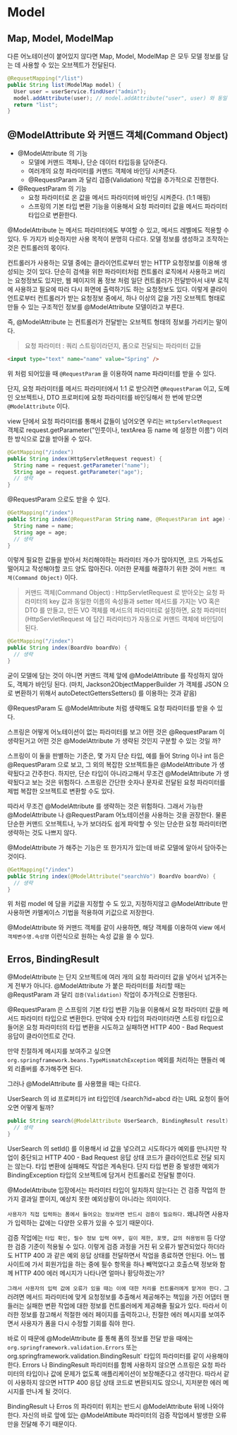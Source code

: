 # Model

## Map, Model, ModelMap

다른 어노테이션이 붙어있지 않다면 Map, Model, ModelMap 은 모두 모델 정보를 담는 데 사용할 수 있는 오브젝트가 전달된다.

```java
@RequsetMapping("/list")
public String list(ModelMap model) {
  User user = userService.findUser("admin");
  model.addAttribute(user); // model.addAttribute("user", user) 와 동일
  return "list";
}
```

## @ModelAttribute 와 커맨드 객체(Command Object)

- @ModelAttribute 의 기능
  - 모델에 커맨드 객체나, 단순 데이터 타입등을 담아준다.
  - 여러개의 요청 파라미터를 커맨드 객체에 바인딩 시켜준다.
  - @RequestParam 과 달리 검증(Validation) 작업을 추가적으로 진행한다.
- @RequestParam 의 기능
  - 요청 파라미터로 온 값을 메서드 파라미터에 바인딩 시켜준다. (1:1 매핑)
  - 스프링의 기본 타입 변환 기능을 이용해서 요청 파라미터 값을 메서드 파라미터 타입으로 변환한다.


@ModelAttribute 는 메서드 파라미터에도 부여할 수 있고, 메서드 레벨에도 적용할 수 있다. 두 가지가 비슷하지만 사용 목적이 분명히 다르다.
모델 정보를 생성하고 조작하는 것은 컨트롤러의 몫이다.

컨트롤러가 사용하는 모델 중에는 클라이언트로부터 받는 HTTP 요청정보를 이용해 생성되는 것이 있다. 단순히 검색을 위한 파라미터처럼 컨트롤러 로직에서 사용하고 버리는 요청정보도 있지만,
웹 페이지의 폼 정보 처럼 일단 컨트롤러가 전달받아서 내부 로직에 사용하고 필요에 따라 다시 화면에 출력하기도 하는 요청정보도 있다. 이렇게 클라이언트로부터 컨트롤러가 받는 요청정보 중에서,
하나 이상의 값을 가진 오브젝트 형태로 만들 수 있는 구조적인 정보를 @ModelAttribute 모델이라고 부른다. 

즉, @ModelAttribute 는 컨트롤러가 전달받는 오브젝트 형태의 정보를 가리키는 말이다.

> 요청 파라미터 : 쿼리 스트링이라던지, 폼으로 전달되는 파라미터 값들 

```html
<input type="text" name="name" value="Spring" />
```

위 처럼 되어있을 때 `@RequestParam` 을 이용하여 name 파라미터를 받을 수 있다.

단지, 요청 파라미터를 메서드 파라미터에서 1:1 로 받으려면 `@RequestParam` 이고, 도메인 오브젝트나, DTO 프로퍼티에 요청 파라미터를 바인딩해서 한 번에 받으면 `@ModelAttribute` 이다.

view 단에서 요청 파라미터를 통해서 값들이 넘어오면 우리는 `HttpServletRequest` 객체로 request.getParameter("인풋이나, textArea 등 name 에 설정한 이름") 이러한 방식으로 값을 받아올 수 있다.

```java
@GetMapping("/index")
public String index(HttpServletRequest request) {
  String name = request.getParameter("name");
  String age = request.getParameter("age");
  // 생략
}
```

@RequestParam 으로도 받을 수 있다.

```java
@GetMapping("/index")
public String index(@RequestParam String name, @RequestParam int age) {
  String name = name;
  String age = age;
  // 생략
}
```

이렇게 필요한 값들을 받아서 처리해야하는 파라미터 개수가 많아지면, 코드 가독성도 떨어지고 작성해야할 코드 양도 많아진다. 이러한 문제를 해결하기 위한 것이 `커맨드 객체(Command Object)` 이다.

> 커맨드 객체(Command Object) : HttpServletRequest 로 받아오는 요청 파라미터의 key 값과 동일한 이름의 속성들과 setter 메서드를 가지는 VO 혹은 DTO 를 만들고, 만든 VO 객체를 메서드의 파라미터로
설정하면, 요청 파라미터(HttpServletRequest 에 담긴 파라미터)가 자동으로 커맨드 객체에 바인딩이 된다.

```java
@GetMapping("/index")
public String index(BoardVo boardVo) {
  // 생략
}
```

굳이 모델에 담는 것이 아니면 커맨드 객체 앞에 @ModelAttribute 를 작성하지 않아도, 객체가 바인딩 된다. (마치, Jackson2ObjectMapperBuilder 가 객체를 JSON 으로 변환하기 위해서 
autoDetectGettersSetters() 를 이용하는 것과 같음)

@RequestParam 도 @ModelAttribute 처럼 생략해도 요청 파라미터를 받을 수 있다.

스프링은 어떻게 어노테이션이 없는 파라미터를 보고 어떤 것은 @RequestParam 이 생략된거고 어떤 것은 @ModelAttribute 가 생략된 것인지 구분할 수 있는 것일 까?

스프링이 이 둘을 판별하는 기준은, 몇 가지 단순 타입, 예를 들어 String 이나 int 등은 @RequestParam 으로 보고, 그 외의 복잡한 오브젝트들은 @ModelAttribute 가 생략됬다고 간주한다.
하지만, 단순 타입이 아니라고해서 무조건 @ModelAttribute 가 생략됬다고 보는 것은 위험하다. 스프링은 간단한 숫자나 문자로 전달된 요청 파라미터를 제법 복잡한 오브젝트로 변환할 수도 있다.

따라서 무조건 @ModelAttribute 를 생략하는 것은 위험하다. 그래서 가능한 @ModelAttribute 나 @RequestParam 어노테이션을 사용하는 것을 권장한다. 물론 단순한 커맨드 오브젝트나,
누가 보더라도 쉽게 파악할 수 잇는 단순한 요청 파라미터면 생략하는 것도 나쁘지 않다.

@ModelAttribute 가 해주는 기능은 또 한가지가 있는데 바로 모델에 알아서 담아주는 것이다.

```java
@GetMapping("/index")
public String index(@ModelAttribute("searchVo") BoardVo boardVo) {
  // 생략
}
```

위 처럼 model 에 담을 키값을 지정할 수 도 있고, 지정하지않고 @ModelAttribute 만 사용하면 카멜케이스 기법을 적용하여 키값으로 저장한다.

@ModelAttribute 와 커맨드 객체를 같이 사용하면, 해당 객체를 이용하여 view 에서 `객체변수명.속성명` 이런식으로 원하는 속성 값을 쓸 수 있다.

## Erros, BindingResult

@ModelAttribute 는 단지 오브젝트에 여러 개의 요청 파라미터 값을 넣어서 넘겨주는게 전부가 아니다. @ModelAttribute 가 붙은 파라미터를 처리할 때는 @RequstParam 과 달리
`검증(Validation)` 작업이 추가적으로 진행된다.

@RequestParam 은 스프링의 기본 타입 변환 기능을 이용해서 요청 파라미터 값을 메서드 파라미터 타입으로 변환한다. 만약에 숫자 타입의 파라미터라면 스트링 타입으로 들어온 요청 파라미터의 타입 변환을 시도하고
실패하면 HTTP 400 - Bad Request 응답이 클라이언트로 간다.

만약 친절하게 메시지를 보여주고 싶으면 `org.springframework.beans.TypeMismatchException` 예외를 처리하는 핸들러 예외 리졸버를 추가해주면 된다.

그러나 @ModelAttribute 를 사용했을 때는 다르다. 

UserSearch 의 id 프로퍼티가 int 타입인데 /search?id=abcd 라는 URL 요청이 들어오면 어떻게 될까?

```java
public String search(@ModelAttribute UserSearch, BindingResult result) {
  // 생략
}
```

UserSearch 의 setId() 를 이용해서 id 값을 넣으려고 시도하다가 예외를 만나지만 작업이 중단되고 HTTP 400 - Bad Request 응답 상태 코드가 클라이언트로 전달 되지는 않는다. 타입 변환에 실패해도
작업은 계속된다. 단지 타입 변환 중 발생한 예외가 BindingException 타입의 오브젝트에 담겨서 컨트롤러로 전달될 뿐이다.

@ModelAttribute 입장에서는 파라미터 타입이 일치하지 않는다는 건 검증 작업의 한 가지 결과일 뿐이지, 예상치 못한 예외상황이 아니라는 의미이다. 

`사용자가 직접 입력하는 폼에서 들어오는 정보라면 반드시 검증이 필요하다.` 왜냐하면 사용자가 입력하는 값에는 다양한 오류가 있을 수 있기 때문이다. 

검증 작업에는 `타입 확인, 필수 정보 입력 여부, 길이 제한, 포맷, 값의 허용범위` 등 다양한 검증 기준이 적용될 수 있다. 이렇게 검증 과정을 거친 뒤 오류가 발견되었다 하더라도 
HTTP 400 과 같은 예외 응답 상태를 전달하면서 작업을 종료하면 안된다. 어느 웹사이트에 가서 회원가입을 하는 중에 필수 항목을 하나 빼먹었다고 호출스택 정보와 함께 HTTP 400 에러 메시지가
나타나면 얼마나 황당하겠는가?

`그래서 사용자의 입력 값에 오류가 있을 때는 이에 대한 처리를 컨트롤러에게 맡겨야 한다.` 그러려면 메서드 파라미터에 맞게 요청정보를 추출해서 제공해주는 책임을 가진 어댑터 핸들러는 
실패한 변환 작업에 대한 정보를 컨트롤러에게 제공해줄 필요가 있다. 따라서 이러한 정보를 참고해서 적절한 에러 페이지를 출력하고나, 친절한 에러 메시지를 보여주면서
사용자가 폼을 다시 수정할 기회를 줘야 한다.

바로 이 때문에 @ModelAttribute 를 통해 폼의 정보를 전달 받을 때에는 `org.springframework.validation.Errors` 또는 org.springframework.validation.BindingResult` 타입의 파라미터를
같이 사용해야 한다. Errors 나 BindingResult 파리미터를 함께 사용하지 않으면 스프링은 요청 파라미터의 타입이나 값에 문제가 없도록 애플리케이션이 보장해준다고 생각한다. 따라서 같이 사용하지 않으면
HTTP 400 응답 상태 코드로 변환되지도 않으니, 지저분한 에러 메시지를 만나게 될 것이다.

BindingResult 나 Erros 의 파라미터 위치는 반드시 @ModelAttribute 뒤에 나와야 한다. 자신의 바로 앞에 있는 @ModelAttibute 파라미터의 검증 작업에서 발생한 오류만을 전달해 주기 때문이다.


